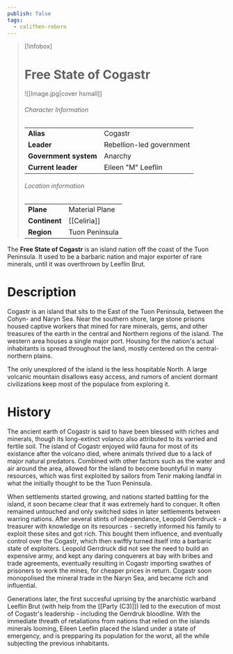 ```yaml
---
publish: false
tags:
  - califhen-reborn
---
```

> [!infobox]  
> # Free State of Cogastr
> ![[Image.jpg|cover hsmall]]  
> ###### Character Information  
> | | |  
> |---|---|  
> | **Alias** | Cogastr |
> | **Leader** | Rebellion-led government |
> | **Government system** | Anarchy |
> | **Current leader** | Eileen "M" Leeflin |
> ###### Location information  
> | | |  
> |---|---|  
> | **Plane** | Material Plane |
> | **Continent** | [[Celiria]] |
> | **Region** | Tuon Peninsula |

The **Free State of Cogastr** is an island nation off the coast of the Tuon Peninsula. It used to be a barbaric nation and major exporter of rare minerals, until it was overthrown by Leeflin Brut.
# Description
Cogastr is an island that sits to the East of the Tuon Peninsula, between the Cohyn- and Naryn Sea. Near the southern shore, large stone prisons housed captive workers that mined for rare minerals, gems, and other treasures of the earth in the central and Northern regions of the island. The western area houses a single major port. Housing for the nation's actual inhabitants is spread throughout the land, mostly centered on the central-northern plains. 

The only unexplored of the island is the less hospitable North. A large volcanic mountain disallows easy access, and rumors of ancient dormant civilizations keep most of the populace from exploring it.
# History
The ancient earth of Cogastr is said to have been blessed with riches and minerals, though its long-extinct volanco also attributed to its varried and fertile soil. The island of Cogastr enjoyed wild fauna for most of its existance after the volcano died, where animals thrived due to a lack of major natural predators. Combined with other factors such as the water and air around the area, allowed for the island to become bountyful in many resources, which was first exploited by sailors from Tenir making landfal in what the initially thought to be the Tuon Peninsula. 

When settlements started growing, and nations started battling for the island, it soon became clear that it was extremely hard to conquer. It often remained untouched and only switched sides in later settlements between warring nations. After several stints of independance, Leopold Gerrdruck - a treasurer with knowledge on its resources - secretly informed his family to exploit these sites and got rich. This bought them influence, and eventually control over the Cogastr, which then swiftly turned itself into a barbaric state of exploiters. Leopold Gerrdruck did not see the need to build an expensive army, and kept any daring conquerers at bay with bribes and trade agreements, eventually resulting in Cogastr importing swathes of prisoners to work the mines, for cheaper prices in return. Cogastr soon monopolised the mineral trade in the Naryn Sea, and became rich and influential. 

Generations later, the first succesful uprising by the anarchistic warband Leeflin Brut (with help from the [[Party (C3)]]) led to the execution of most of Cogastr's leadership - including the Gerrdruk bloodline. With the immediate threath of retaliations from nations that relied on the islands minerals looming, Eileen Leeflin placed the island under a state of emergency, and is prepparing its population for the worst, all the while subjecting the previous inhabitants.